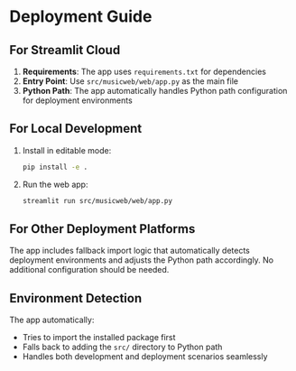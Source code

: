 # Deployment Guide

## For Streamlit Cloud

1. **Requirements**: The app uses `requirements.txt` for dependencies
2. **Entry Point**: Use `src/musicweb/web/app.py` as the main file
3. **Python Path**: The app automatically handles Python path configuration for deployment environments

## For Local Development

1. Install in editable mode:
   ```bash
   pip install -e .
   ```

2. Run the web app:
   ```bash
   streamlit run src/musicweb/web/app.py
   ```

## For Other Deployment Platforms

The app includes fallback import logic that automatically detects deployment environments and adjusts the Python path accordingly. No additional configuration should be needed.

## Environment Detection

The app automatically:
- Tries to import the installed package first
- Falls back to adding the `src/` directory to Python path
- Handles both development and deployment scenarios seamlessly